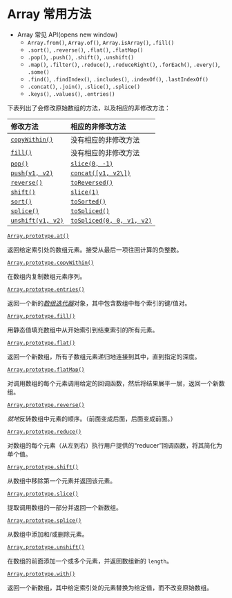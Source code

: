 # Array 常用方法

- Array 常见 API(opens new window)
  - `Array.from()`, `Array.of()`, `Array.isArray()`, `.fill()`
  - `.sort()`, `.reverse()`, `.flat()`, `.flatMap()`
  - `.pop()`, `.push()`, `.shift()`, `.unshift()`
  - `.map()`, `.filter()`, `.reduce()`, `.reduceRight()`, `.forEach()`, `.every()`, `.some()`
  - `.find()`, `.findIndex()`, `.includes()`, `.indexOf()`, `.lastIndexOf()`
  - `.concat()`, `.join()`, `.slice()`, `.splice()`
  - `.keys()`, `.values()`, `.entries()`

下表列出了会修改原始数组的方法，以及相应的非修改方法：

| 修改方法                                                     | 相应的非修改方法                                             |
| :----------------------------------------------------------- | :----------------------------------------------------------- |
| [`copyWithin()`](https://developer.mozilla.org/zh-CN/docs/Web/JavaScript/Reference/Global_Objects/Array/copyWithin) | 没有相应的非修改方法                                         |
| [`fill()`](https://developer.mozilla.org/zh-CN/docs/Web/JavaScript/Reference/Global_Objects/Array/fill) | 没有相应的非修改方法                                         |
| [`pop()`](https://developer.mozilla.org/zh-CN/docs/Web/JavaScript/Reference/Global_Objects/Array/pop) | [`slice(0, -1)`](https://developer.mozilla.org/zh-CN/docs/Web/JavaScript/Reference/Global_Objects/Array/slice) |
| [`push(v1, v2)`](https://developer.mozilla.org/zh-CN/docs/Web/JavaScript/Reference/Global_Objects/Array/push) | [`concat([v1, v2\])`](https://developer.mozilla.org/zh-CN/docs/Web/JavaScript/Reference/Global_Objects/Array/concat) |
| [`reverse()`](https://developer.mozilla.org/zh-CN/docs/Web/JavaScript/Reference/Global_Objects/Array/reverse) | [`toReversed()`](https://developer.mozilla.org/zh-CN/docs/Web/JavaScript/Reference/Global_Objects/Array/toReversed) |
| [`shift()`](https://developer.mozilla.org/zh-CN/docs/Web/JavaScript/Reference/Global_Objects/Array/shift) | [`slice(1)`](https://developer.mozilla.org/zh-CN/docs/Web/JavaScript/Reference/Global_Objects/Array/slice) |
| [`sort()`](https://developer.mozilla.org/zh-CN/docs/Web/JavaScript/Reference/Global_Objects/Array/sort) | [`toSorted()`](https://developer.mozilla.org/zh-CN/docs/Web/JavaScript/Reference/Global_Objects/Array/toSorted) |
| [`splice()`](https://developer.mozilla.org/zh-CN/docs/Web/JavaScript/Reference/Global_Objects/Array/splice) | [`toSpliced()`](https://developer.mozilla.org/zh-CN/docs/Web/JavaScript/Reference/Global_Objects/Array/toSpliced) |
| [`unshift(v1, v2)`](https://developer.mozilla.org/zh-CN/docs/Web/JavaScript/Reference/Global_Objects/Array/unshift) | [`toSpliced(0, 0, v1, v2)`](https://developer.mozilla.org/zh-CN/docs/Web/JavaScript/Reference/Global_Objects/Array/toSpliced) |

[`Array.prototype.at()`](https://developer.mozilla.org/zh-CN/docs/Web/JavaScript/Reference/Global_Objects/Array/at)

返回给定索引处的数组元素。接受从最后一项往回计算的负整数。

[`Array.prototype.copyWithin()`](https://developer.mozilla.org/zh-CN/docs/Web/JavaScript/Reference/Global_Objects/Array/copyWithin)

在数组内复制数组元素序列。

[`Array.prototype.entries()`](https://developer.mozilla.org/zh-CN/docs/Web/JavaScript/Reference/Global_Objects/Array/entries)

返回一个新的[*数组迭代器*](https://developer.mozilla.org/zh-CN/docs/Web/JavaScript/Guide/Iterators_and_generators)对象，其中包含数组中每个索引的键/值对。

[`Array.prototype.fill()`](https://developer.mozilla.org/zh-CN/docs/Web/JavaScript/Reference/Global_Objects/Array/fill)

用静态值填充数组中从开始索引到结束索引的所有元素。

[`Array.prototype.flat()`](https://developer.mozilla.org/zh-CN/docs/Web/JavaScript/Reference/Global_Objects/Array/flat)

返回一个新数组，所有子数组元素递归地连接到其中，直到指定的深度。

[`Array.prototype.flatMap()`](https://developer.mozilla.org/zh-CN/docs/Web/JavaScript/Reference/Global_Objects/Array/flatMap)

对调用数组的每个元素调用给定的回调函数，然后将结果展平一层，返回一个新数组。

[`Array.prototype.reverse()`](https://developer.mozilla.org/zh-CN/docs/Web/JavaScript/Reference/Global_Objects/Array/reverse)

*就地*反转数组中元素的顺序。（前面变成后面，后面变成前面。）

[`Array.prototype.reduce()`](https://developer.mozilla.org/zh-CN/docs/Web/JavaScript/Reference/Global_Objects/Array/reduce)

对数组的每个元素（从左到右）执行用户提供的“reducer”回调函数，将其简化为单个值。

[`Array.prototype.shift()`](https://developer.mozilla.org/zh-CN/docs/Web/JavaScript/Reference/Global_Objects/Array/shift)

从数组中移除第一个元素并返回该元素。

[`Array.prototype.slice()`](https://developer.mozilla.org/zh-CN/docs/Web/JavaScript/Reference/Global_Objects/Array/slice)

提取调用数组的一部分并返回一个新数组。

[`Array.prototype.splice()`](https://developer.mozilla.org/zh-CN/docs/Web/JavaScript/Reference/Global_Objects/Array/splice)

从数组中添加和/或删除元素。

[`Array.prototype.unshift()`](https://developer.mozilla.org/zh-CN/docs/Web/JavaScript/Reference/Global_Objects/Array/unshift)

在数组的前面添加一个或多个元素，并返回数组新的 `length`。

[`Array.prototype.with()`](https://developer.mozilla.org/zh-CN/docs/Web/JavaScript/Reference/Global_Objects/Array/with)

返回一个新数组，其中给定索引处的元素替换为给定值，而不改变原始数组。